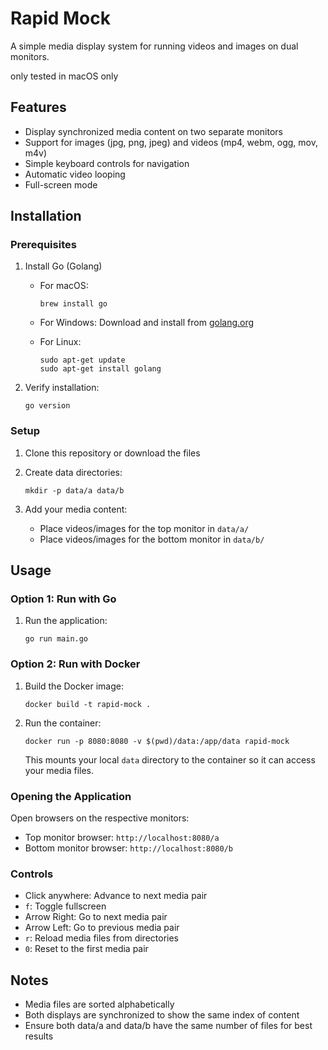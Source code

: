 # Rapid Mock

A simple media display system for running videos and images on dual monitors.

only tested in macOS only

## Features

- Display synchronized media content on two separate monitors
- Support for images (jpg, png, jpeg) and videos (mp4, webm, ogg, mov, m4v)
- Simple keyboard controls for navigation
- Automatic video looping
- Full-screen mode

## Installation

### Prerequisites

1. Install Go (Golang)

   - For macOS:
     ```
     brew install go
     ```

   - For Windows:
     Download and install from [golang.org](https://golang.org/dl/)
   - For Linux:
     ```
     sudo apt-get update
     sudo apt-get install golang
     ```

2. Verify installation:
   ```
   go version
   ```

### Setup

1. Clone this repository or download the files

2. Create data directories:
   ```
   mkdir -p data/a data/b
   ```

3. Add your media content:
   - Place videos/images for the top monitor in `data/a/`
   - Place videos/images for the bottom monitor in `data/b/`

## Usage

### Option 1: Run with Go

1. Run the application:
   ```
   go run main.go
   ```

### Option 2: Run with Docker

1. Build the Docker image:
   ```
   docker build -t rapid-mock .
   ```

2. Run the container:
   ```
   docker run -p 8080:8080 -v $(pwd)/data:/app/data rapid-mock
   ```

   This mounts your local `data` directory to the container so it can access your media files.

### Opening the Application

Open browsers on the respective monitors:
- Top monitor browser: `http://localhost:8080/a`
- Bottom monitor browser: `http://localhost:8080/b`

### Controls

- Click anywhere: Advance to next media pair
- `f`: Toggle fullscreen
- Arrow Right: Go to next media pair
- Arrow Left: Go to previous media pair
- `r`: Reload media files from directories
- `0`: Reset to the first media pair

## Notes

- Media files are sorted alphabetically
- Both displays are synchronized to show the same index of content
- Ensure both data/a and data/b have the same number of files for best results
